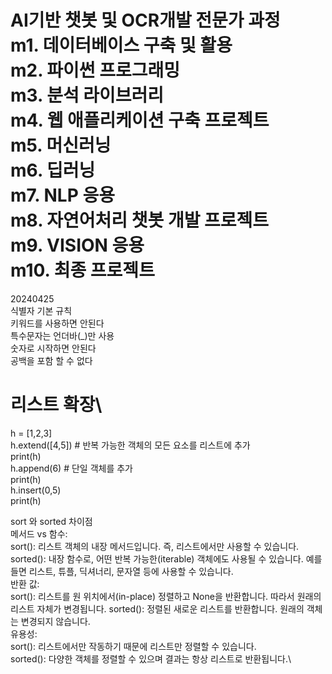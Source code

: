 AI기반 챗봇 및 OCR개발 전문가 과정\
m1. 데이터베이스 구축 및 활용\
m2. 파이썬 프로그래밍\
m3. 분석 라이브러리\
m4. 웹 애플리케이션 구축 프로젝트\
m5. 머신러닝\
m6. 딥러닝\
m7. NLP 응용\
m8. 자연어처리 챗봇 개발 프로젝트\
m9. VISION 응용\
m10. 최종 프로젝트
===========================================================================================================================================================================================================
20240425\
식별자 기본 규칙\
키워드를 사용하면 안된다\
특수문자는 언더바(_)만 사용\
숫자로 시작하면 안된다\
공백을 포함 할 수 없다


# 리스트 확장\

h = [1,2,3]\
h.extend([4,5]) # 반복 가능한 객체의 모든 요소를 리스트에 추가\
print(h)\
h.append(6) # 단일 객체를 추가\
print(h)\
h.insert(0,5)\
print(h)

sort 와 sorted 차이점\
메서드 vs 함수:\
sort(): 리스트 객체의 내장 메서드입니다. 즉, 리스트에서만 사용할 수 있습니다.\
sorted(): 내장 함수로, 어떤 반복 가능한(iterable) 객체에도 사용될 수 있습니다. 예를 들면 리스트, 튜플, 딕셔너리, 문자열 등에 사용할 수 있습니다.\
반환 값:\
sort(): 리스트를 원 위치에서(in-place) 정렬하고 None을 반환합니다. 따라서 원래의 리스트 자체가 변경됩니다.
sorted(): 정렬된 새로운 리스트를 반환합니다. 원래의 객체는 변경되지 않습니다.\
유용성:\
sort(): 리스트에서만 작동하기 때문에 리스트만 정렬할 수 있습니다.\
sorted(): 다양한 객체를 정렬할 수 있으며 결과는 항상 리스트로 반환됩니다.\
